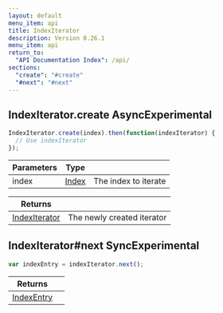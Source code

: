 ```yaml
---
layout: default
menu_item: api
title: IndexIterator
description: Version 0.26.1
menu_item: api
return_to:
  "API Documentation Index": /api/
sections:
  "create": "#create"
  "#next": "#next"
---
```


## <a name="create"></a><span>IndexIterator.</span>create <span class="tags"><span class="async">Async</span><span class="experimental">Experimental</span></span>

```js
IndexIterator.create(index).then(function(indexIterator) {
  // Use indexIterator
});
```

| Parameters | Type |   |
| --- | --- | --- |
| index | [Index](/api/index/) | The index to iterate |

| Returns |  |
| --- | --- |
| [IndexIterator](/api/index_iterator/) | The newly created iterator |

## <a name="next"></a><span>IndexIterator#</span>next <span class="tags"><span class="sync">Sync</span><span class="experimental">Experimental</span></span>

```js
var indexEntry = indexIterator.next();
```

| Returns |  |
| --- | --- |
| [IndexEntry](/api/index_entry/) |  |

